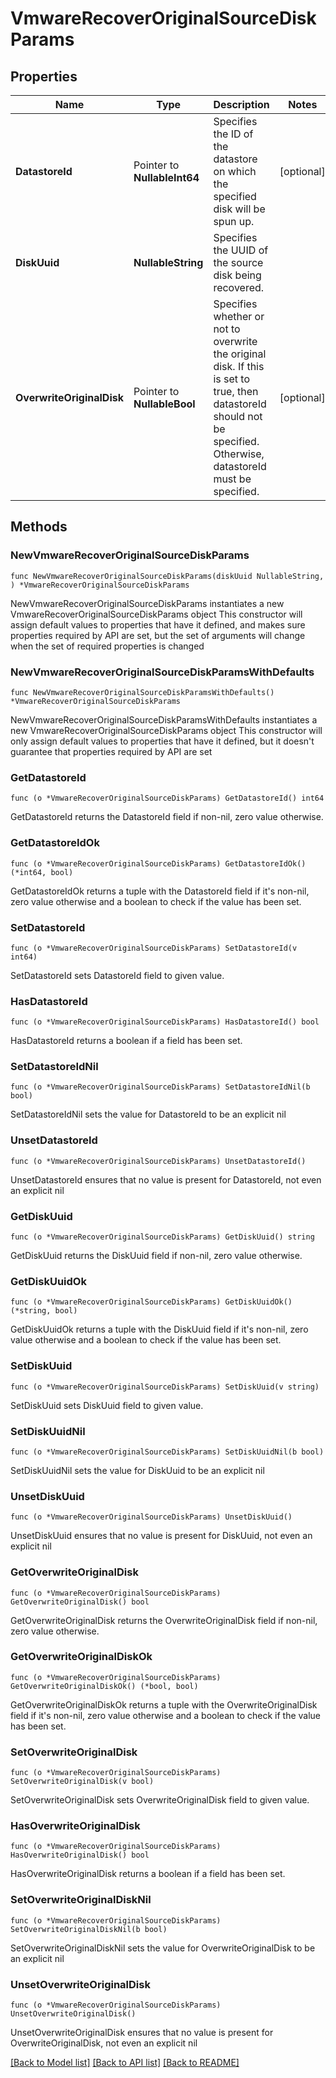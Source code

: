 # VmwareRecoverOriginalSourceDiskParams

## Properties

Name | Type | Description | Notes
------------ | ------------- | ------------- | -------------
**DatastoreId** | Pointer to **NullableInt64** | Specifies the ID of the datastore on which the specified disk will be spun up. | [optional] 
**DiskUuid** | **NullableString** | Specifies the UUID of the source disk being recovered. | 
**OverwriteOriginalDisk** | Pointer to **NullableBool** | Specifies whether or not to overwrite the original disk. If this is set to true, then datastoreId should not be specified. Otherwise, datastoreId must be specified. | [optional] 

## Methods

### NewVmwareRecoverOriginalSourceDiskParams

`func NewVmwareRecoverOriginalSourceDiskParams(diskUuid NullableString, ) *VmwareRecoverOriginalSourceDiskParams`

NewVmwareRecoverOriginalSourceDiskParams instantiates a new VmwareRecoverOriginalSourceDiskParams object
This constructor will assign default values to properties that have it defined,
and makes sure properties required by API are set, but the set of arguments
will change when the set of required properties is changed

### NewVmwareRecoverOriginalSourceDiskParamsWithDefaults

`func NewVmwareRecoverOriginalSourceDiskParamsWithDefaults() *VmwareRecoverOriginalSourceDiskParams`

NewVmwareRecoverOriginalSourceDiskParamsWithDefaults instantiates a new VmwareRecoverOriginalSourceDiskParams object
This constructor will only assign default values to properties that have it defined,
but it doesn't guarantee that properties required by API are set

### GetDatastoreId

`func (o *VmwareRecoverOriginalSourceDiskParams) GetDatastoreId() int64`

GetDatastoreId returns the DatastoreId field if non-nil, zero value otherwise.

### GetDatastoreIdOk

`func (o *VmwareRecoverOriginalSourceDiskParams) GetDatastoreIdOk() (*int64, bool)`

GetDatastoreIdOk returns a tuple with the DatastoreId field if it's non-nil, zero value otherwise
and a boolean to check if the value has been set.

### SetDatastoreId

`func (o *VmwareRecoverOriginalSourceDiskParams) SetDatastoreId(v int64)`

SetDatastoreId sets DatastoreId field to given value.

### HasDatastoreId

`func (o *VmwareRecoverOriginalSourceDiskParams) HasDatastoreId() bool`

HasDatastoreId returns a boolean if a field has been set.

### SetDatastoreIdNil

`func (o *VmwareRecoverOriginalSourceDiskParams) SetDatastoreIdNil(b bool)`

 SetDatastoreIdNil sets the value for DatastoreId to be an explicit nil

### UnsetDatastoreId
`func (o *VmwareRecoverOriginalSourceDiskParams) UnsetDatastoreId()`

UnsetDatastoreId ensures that no value is present for DatastoreId, not even an explicit nil
### GetDiskUuid

`func (o *VmwareRecoverOriginalSourceDiskParams) GetDiskUuid() string`

GetDiskUuid returns the DiskUuid field if non-nil, zero value otherwise.

### GetDiskUuidOk

`func (o *VmwareRecoverOriginalSourceDiskParams) GetDiskUuidOk() (*string, bool)`

GetDiskUuidOk returns a tuple with the DiskUuid field if it's non-nil, zero value otherwise
and a boolean to check if the value has been set.

### SetDiskUuid

`func (o *VmwareRecoverOriginalSourceDiskParams) SetDiskUuid(v string)`

SetDiskUuid sets DiskUuid field to given value.


### SetDiskUuidNil

`func (o *VmwareRecoverOriginalSourceDiskParams) SetDiskUuidNil(b bool)`

 SetDiskUuidNil sets the value for DiskUuid to be an explicit nil

### UnsetDiskUuid
`func (o *VmwareRecoverOriginalSourceDiskParams) UnsetDiskUuid()`

UnsetDiskUuid ensures that no value is present for DiskUuid, not even an explicit nil
### GetOverwriteOriginalDisk

`func (o *VmwareRecoverOriginalSourceDiskParams) GetOverwriteOriginalDisk() bool`

GetOverwriteOriginalDisk returns the OverwriteOriginalDisk field if non-nil, zero value otherwise.

### GetOverwriteOriginalDiskOk

`func (o *VmwareRecoverOriginalSourceDiskParams) GetOverwriteOriginalDiskOk() (*bool, bool)`

GetOverwriteOriginalDiskOk returns a tuple with the OverwriteOriginalDisk field if it's non-nil, zero value otherwise
and a boolean to check if the value has been set.

### SetOverwriteOriginalDisk

`func (o *VmwareRecoverOriginalSourceDiskParams) SetOverwriteOriginalDisk(v bool)`

SetOverwriteOriginalDisk sets OverwriteOriginalDisk field to given value.

### HasOverwriteOriginalDisk

`func (o *VmwareRecoverOriginalSourceDiskParams) HasOverwriteOriginalDisk() bool`

HasOverwriteOriginalDisk returns a boolean if a field has been set.

### SetOverwriteOriginalDiskNil

`func (o *VmwareRecoverOriginalSourceDiskParams) SetOverwriteOriginalDiskNil(b bool)`

 SetOverwriteOriginalDiskNil sets the value for OverwriteOriginalDisk to be an explicit nil

### UnsetOverwriteOriginalDisk
`func (o *VmwareRecoverOriginalSourceDiskParams) UnsetOverwriteOriginalDisk()`

UnsetOverwriteOriginalDisk ensures that no value is present for OverwriteOriginalDisk, not even an explicit nil

[[Back to Model list]](../README.md#documentation-for-models) [[Back to API list]](../README.md#documentation-for-api-endpoints) [[Back to README]](../README.md)


